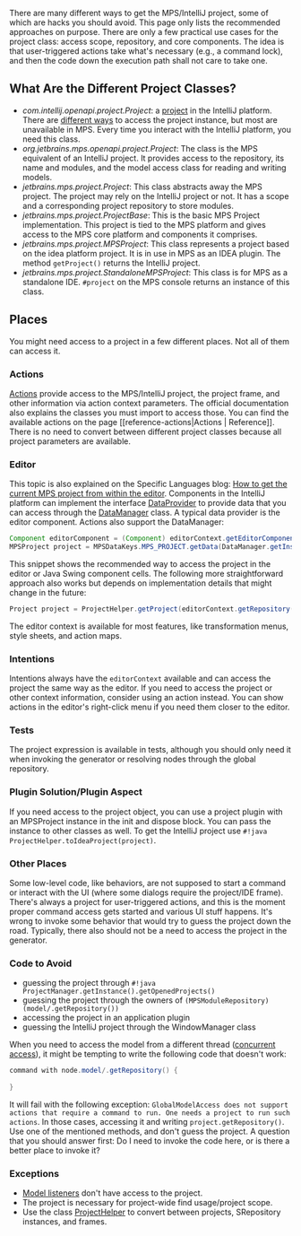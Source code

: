 There are many different ways to get the MPS/IntelliJ project, some of which are hacks you should avoid. This page only lists the recommended approaches on purpose. There are only a few practical use cases for the project class: access scope, repository, and core components. The idea is that user-triggered actions take what's necessary (e.g., a command lock), and then the code down the execution path shall not care to take one.

## What Are the Different Project Classes?

- *com.intellij.openapi.project.Project*: a [project](https://plugins.jetbrains.com/docs/intellij/project.html) in the IntelliJ platform. There are [different ways](https://plugins.jetbrains.com/docs/intellij/project.html#how-to-get-a-project-instance) to access the project instance, but most are unavailable in MPS. Every time you interact with the IntelliJ platform, you need this class.
- *org.jetbrains.mps.openapi.project.Project*: The class is the MPS equivalent of an IntelliJ project. It provides access to the repository, its name and modules, and the model access class for reading and writing models.
- *jetbrains.mps.project.Project*: This class abstracts away the MPS project. The project may rely on the IntelliJ project or not. It has a scope and a corresponding project repository to store modules.
- *jetbrains.mps.project.ProjectBase*: This is the basic MPS Project implementation. This project is tied to the MPS platform and gives access to the MPS core platform and components it comprises.
- *jetbrains.mps.project.MPSProject*: This class represents a project based on the idea platform project. It is in use in MPS as an IDEA plugin. The method `getProject()` returns the IntelliJ project.
- *jetbrains.mps.project.StandaloneMPSProject*: This class is for MPS as a standalone IDE. `#project` on the MPS console returns an instance of this class.

## Places

You might need access to a project in a few different places. Not all of them can access it.

### Actions

[Actions](https://www.jetbrains.com/help/mps/plugin.html#actionsandactiongroups) provide access to the MPS/IntelliJ project,
the project frame, and other information via action context parameters. The official documentation also explains the classes 
you must import to access those. You can find the available actions on the page [[reference-actions|Actions | Reference]].
There is no need to convert between different project classes because all project parameters are available.

### Editor

This topic is also explained on the Specific Languages blog: [How to get the current MPS project from within the editor](https://specificlanguages.com/posts/how-to-get-current-project-from-editor/). Components in the IntelliJ platform can implement the interface [DataProvider](http://127.0.0.1:63320/node?ref=498d89d2-c2e9-11e2-ad49-6cf049e62fe5%2Fjava%3Acom.intellij.openapi.actionSystem%28MPS.IDEA%2F%29%2F%7EDataProvider)
to provide data that you can access through the [DataManager](http://127.0.0.1:63320/node?ref=498d89d2-c2e9-11e2-ad49-6cf049e62fe5%2Fjava%3Acom.intellij.ide%28MPS.IDEA%2F%29%2F%7EDataManager) class. A typical data provider is the editor component. Actions also support the DataManager:

```java
Component editorComponent = (Component) editorContext.getEditorComponent();
MPSProject project = MPSDataKeys.MPS_PROJECT.getData(DataManager.getInstance().getDataContext(component));
```
This snippet shows the recommended way to access the project in the editor or Java Swing component cells. The following more straightforward approach
also works but depends on implementation details that might change in the future:

```java
Project project = ProjectHelper.getProject(editorContext.getRepository());
```

The editor context is available for most features, like transformation menus, style sheets, and action maps.

### Intentions

Intentions always have the `editorContext` available and can access the project the same way as the editor. If you need to access the project or other context information, consider using an action instead. You can show actions in the editor's right-click menu if you need them closer to the editor.

### Tests

The project expression is available in tests, although you should only need it when invoking the generator or resolving nodes through the global repository.

### Plugin Solution/Plugin Aspect

If you need access to the project object, you can use a project plugin with an MPSProject instance in the init and dispose block. You can pass the instance to other classes as well. To get the IntelliJ project use `#!java ProjectHelper.toIdeaProject(project)`.

### Other Places

Some low-level code, like behaviors, are not supposed to start a command or interact with the UI (where some dialogs require the project/IDE frame). There's always a project for user-triggered actions, and this is the moment proper command access gets started and various UI stuff happens. It's wrong to invoke some behavior that would try to guess the project down the road. Typically, there also should not be a need to access the project in the generator.

### Code to Avoid

- guessing the project through `#!java ProjectManager.getInstance().getOpenedProjects()`
- guessing the project through the owners of `(MPSModuleRepository) (model/.getRepository())`
- accessing the project in an application plugin
- guessing the IntelliJ project through the WindowManager class

When you need to access the model from a different thread ([concurrent access](https://www.jetbrains.com/help/mps/open-api-accessing-models-from-code.html#concurrentaccess)), it might be tempting to write the following code that doesn't work:

```java
command with node.model/.getRepository() {
    
}
```

It will fail with the following exception: `GlobalModelAccess does not support actions that require a command to run. One needs a project to run such actions`. In those cases, accessing it and writing `project.getRepository()`. Use one of the mentioned methods, and don't guess the project. A question that you should answer first: Do I need to invoke the code here, or is there a better place to invoke it?

### Exceptions

- [Model listeners](https://jetbrains.github.io/MPS-extensions/extensions/utils/model-listener/) don't have access to the project.
- The project is necessary for project-wide find usage/project scope.
- Use the class [ProjectHelper](http://127.0.0.1:63320/node?ref=742f6602-5a2f-4313-aa6e-ae1cd4ffdc61%2Fjava%3Ajetbrains.mps.ide.project%28MPS.Platform%2F%29%2F%7EProjectHelper) to convert between projects, SRepository instances, and frames.